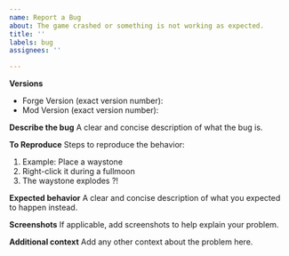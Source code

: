 ```yaml
---
name: Report a Bug
about: The game crashed or something is not working as expected.
title: ''
labels: bug
assignees: ''

---
```


**Versions**
- Forge Version (exact version number): 
- Mod Version (exact version number): 

**Describe the bug**
A clear and concise description of what the bug is.

**To Reproduce**
Steps to reproduce the behavior:
1. Example: Place a waystone
2. Right-click it during a fullmoon
3. The waystone explodes ?!

**Expected behavior**
A clear and concise description of what you expected to happen instead.

**Screenshots**
If applicable, add screenshots to help explain your problem.

**Additional context**
Add any other context about the problem here.

